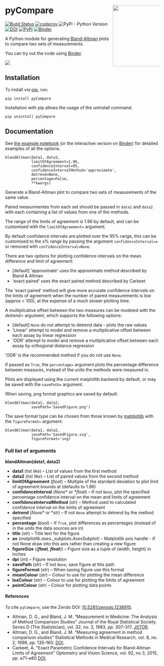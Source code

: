 # pyCompare <img src="https://github.com/jaketmp/pyCompare/raw/main/docs/_static/pyCompare.png" width="200" style="max-width: 30%;" align="right" />

[![Build Status](https://github.com/jaketmp/pyCompare/actions/workflows/python-test.yml/badge.svg)](https://github.com/jaketmp/pyCompare/actions) [![codecov](https://codecov.io/gh/jaketmp/pyCompare/branch/main/graph/badge.svg)](https://codecov.io/gh/jaketmp/pyCompare) ![PyPI - Python Version](https://img.shields.io/pypi/pyversions/pyCompare.svg) [![DOI](https://zenodo.org/badge/DOI/10.5281/zenodo.1238915.svg)](https://doi.org/10.5281/zenodo.1238915) [![PyPI](https://img.shields.io/pypi/v/pyCompare.svg)](https://pypi.org/project/pyCompare/) [![Binder](https://mybinder.org/badge_logo.svg)](https://mybinder.org/v2/gh/jaketmp/pyCompare/main?filepath=pyCompare-Demo.ipynb)



A Python module for generating [Bland-Altman](https://en.wikipedia.org/wiki/Bland–Altman_plot) plots to compare two sets of measurements.

You can try out the code using [Binder](https://mybinder.org/v2/gh/jaketmp/pyCompare/main?filepath=pyCompare-Demo.ipynb).

<img src="https://github.com/jaketmp/pyCompare/raw/main/docs/_static/bland_altman.png" style="max-width: 60%;" align="center" />

## Installation

To install _via_ [pip](https://pypi.org/project/pyCompare/), run:

    pip install pyCompare

Installation with pip allows the usage of the uninstall command:

    pip uninstall pyCompare


## Documentation

See [the example notebook](pyCompare-Demo.ipynb) (or the interactive version on [Binder](https://mybinder.org/v2/gh/jaketmp/pyCompare/main?filepath=pyCompare-Demo.ipynb)) for detailed examples of all the options. 

    blandAltman(data1, data2,
                limitOfAgreement=1.96,
                confidenceInterval=95,
                confidenceIntervalMethod='approximate',
                detrend=None,
                percentage=False,
                **kwargs)

Generate a Bland-Altman plot to compare two sets of measurements of the same value.

Paired measurmentes from each set should be passed in `data1` and `data2` with each containing a list of values from one of the methods.

The range of the limits of agreement is 1.96 by default, and can be customised with the `limitOfAgreement=` argument.

By default confidance intervals are plotted over the 95% range, this can be customised to the *x*% range by passing the argument `confidenceInterval=x` or removed with `confidenceInterval=None`.

There are two options for plotting confidence intervals on the mean difference and limit of agreement:
- [default] 'approximate' uses the approximate method described by Bland & Altman
- 'exact paired' uses the exact paired method described by Carkeet

The 'exact paired' method will give more accurate confidence intervals on the limits of agreement when the number of paired measurements is low (approx < 100), at the expense of a much slower plotting time.

A multiplicative offset between the two measures can be modeled with the *detrend=* argument, which supports the following options:
- [default] `None` do not attempt to detrend data - plots the raw values
- 'Linear' attempt to model and remove a multiplicative offset between each assay by linear regression
- 'ODR' attempt to model and remove a multiplicative offset between each assay by orthogonal distance regression

'ODR' is the recommended method if you do not use `None`.

If passed as `True`, the `percentage=` argument plots the percentage difference between measures, instead of the units the methods were measured in.

Plots are displayed using the current matplotlib backend by default, or may be saved with the `savePath=` argument.

When saving, png format graphics are saved by default:

    blandAltman(data1, data2,
                savePath='SavedFigure.png')

The save format type can be chosen from those known by [matplotlib](https://matplotlib.org/api/_as_gen/matplotlib.pyplot.savefig.html) with the `figureFormat=` argument:

    blandAltman(data1, data2,
                savePath='SavedFigure.svg',
                figureFormat='svg)

### Full list of arguments

**blandAltman(data1, data2)**

* **data1** (*list like*) – List of values from the first method
* **data2** (*list like*) – List of paired values from the second method
* **limitOfAgreement** (*float*) – Multiple of the standard deviation to plot limit of agreement bounds at (defaults to 1.96)
* **confidenceInterval** (*None** or **float*) – If not `None`, plot the specified percentage confidence interval on the mean and limits of agreement
* **confidenceIntervalMethod** (*str*) – Method used to calculated confidence interval on the limits of agreement
* **detrend** (*None** or **str*) – If not `None` attempt to detrend by the method specified
* **percentage** (*bool*) – If `True`, plot differences as percentages (instead of in the units the data sources are in)
* **title** (*str*) – Title text for the figure
* **ax** (*matplotlib.axes._subplots.AxesSubplot*) – Matplotlib axis handle - if not None draw into this axis rather than creating a new figure
* **figureSize** (*(**float**, **float**)*) – Figure size as a tuple of (width, height) in inches
* **dpi** (*int*) – Figure resolution
* **savePath** (*str*) – If not `None`, save figure at this path
* **figureFormat** (*str*) – When saving figure use this format
* **meanColour** (*str*) – Colour to use for plotting the mean difference
* **loaColour** (*str*) – Colour to use for plotting the limits of agreement
* **pointColour** (*str*) – Colour for plotting data points


#### References

To cite `pyCompare`, use the Zendo DOI: [10.5281/zenodo.1238915](https://doi.org/10.5281/zenodo.1238915).

- Altman, D. G., and Bland, J. M. “Measurement in Medicine: The Analysis of Method Comparison Studies” Journal of the Royal Statistical Society. Series D (The Statistician), vol. 32, no. 3, 1983, pp. 307–317. [JSTOR](https://www.jstor.org/stable/2987937).
- Altman, D. G., and Bland, J. M. “Measuring agreement in method comparison studies” Statistical Methods in Medical Research, vol. 8, no. 2, 1999, pp. 135–160. [DOI](https://doi.org/10.1177/096228029900800204).
- Carkeet, A. "Exact Parametric Confidence Intervals for Bland-Altman Limits of Agreement" Optometry and Vision Science, vol. 92, no 3, 2015, pp. e71–e80 [DOI](https://doi.org/10.1097/OPX.0000000000000513).
